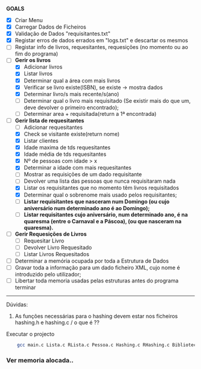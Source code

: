 **GOALS**

- [X] Criar Menu
- [x] Carregar Dados de Ficheiros
- [x] Validação de Dados "requisitantes.txt"
- [x] Registar erros de dados errados em "logs.txt" e descartar os mesmos
- [ ] Registar info de livros, requesitantes, requesições (no momento ou ao fim do programa)
- [ ] **Gerir os livros**
    - [x] Adicionar livros
    - [x] Listar livros
    - [x] Determinar qual a área com mais livros
    - [x] Verificar se livro existe(ISBN), se existe -> mostra dados
    - [x] Determinar livro/s mais recente/s(ano)
    - [ ] Determinar qual o livro mais requisitado (Se existir mais do que um, deve devolver o primeiro encontrado); 
    - [ ] Determinar area + requisitada(return a 1ª encontrada)
- [ ] **Gerir lista de requesitantes**
    - [ ] Adicionar requesitantes
    - [X] Check se visitante existe(return nome)
    - [X] Listar clientes
    - [X] Idade maxima de tds requesitantes
    - [X] Idade média de tds requesitantes
    - [X] Nº de pessoas com idade > x
    - [X] Determinar a idade com mais requesitantes
    - [ ] Mostrar as requisições de um dado requisitante
    - [ ] Devolver uma lista das pessoas que nunca requisitaram nada
    - [X] Listar os requisitantes que no momento têm livros requisitados
    - [X] Determinar qual o sobrenome mais usado pelos requisitantes;
    - [ ] **Listar requisitantes que nasceram num Domingo (ou cujo aniversário num determinado ano é ao Domingo);**
    - [ ] **Listar requisitantes cujo aniversário, num determinado ano, é na quaresma (entre o Carnaval e a Páscoa), (ou que nasceram na quaresma).**
- [ ] **Gerir Requesições de Livros**
    - [ ] Requesitar Livro
    - [ ] Devolver Livro Requesitado
    - [ ] Listar Livros Requesitados
- [ ] Determinar a memória ocupada por toda a Estrutura de Dados
- [ ] Gravar toda a informação para um dado ficheiro XML, cujo nome é introduzido pelo utilizador;
- [ ] Libertar toda memoria usadas pelas estruturas antes do programa terminar

----
Dúvidas:
1. As funções necessárias para o hashing devem estar nos ficheiros hashing.h e hashing.c / o que é ?? 

Executar o projecto
```bash
    gcc main.c Lista.c RLista.c Pessoa.c Hashing.c RHashing.c Biblioteca.c texto.c Uteis.c Requisicao.c Livro.c Plista.c hash_requisicoes.c -o main
```




### Ver memoria alocada..